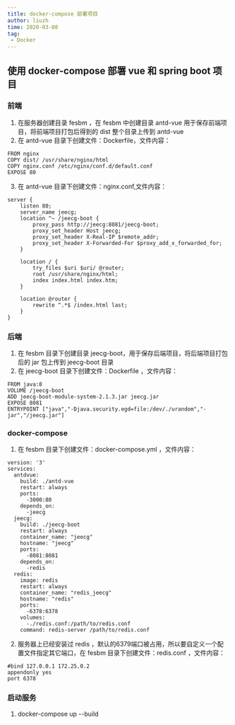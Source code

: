 ```yaml
---
title: docker-compose 部署项目
author: liuzh
time: 2020-03-08
tag: 
 - Docker
---
```


## 使用 docker-compose 部署 vue 和 spring boot 项目

### 前端

1. 在服务器创建目录 fesbm ，在 fesbm 中创建目录 antd-vue 用于保存前端项目，将前端项目打包后得到的 dist 整个目录上传到 antd-vue
2. 在 antd-vue 目录下创建文件：Dockerfile，文件内容：
```
FROM nginx
COPY dist/ /usr/share/nginx/html
COPY nginx.conf /etc/nginx/conf.d/default.conf
EXPOSE 80
```
3. 在 antd-vue 目录下创建文件：nginx.conf,文件内容：
```
server {
    listen 80;
    server_name jeecg;
    location ^~ /jeecg-boot {
        proxy_pass http://jeecg:8081/jeecg-boot;
        proxy_set_header Host jeecg;
        proxy_set_header X-Real-IP $remote_addr;
        proxy_set_header X-Forwarded-For $proxy_add_x_forwarded_for;
    }
    
    location / {
        try_files $uri $uri/ @router;
        root /usr/share/nginx/html;
        index index.html index.htm;
    }

    location @router {
        rewrite ^.*$ /index.html last;
    }
}
```

### 后端

1. 在 fesbm 目录下创建目录 jeecg-boot，用于保存后端项目，将后端项目打包后的 jar 包上传到 jeecg-boot 目录
2. 在 jeecg-boot 目录下创建文件：Dockerfile ，文件内容：
```
FROM java:8
VOLUME /jeecg-boot
ADD jeecg-boot-module-system-2.1.3.jar jeecg.jar
EXPOSE 8081
ENTRYPOINT ["java","-Djava.security.egd=file:/dev/./urandom","-jar","/jeecg.jar"]
```  

### docker-compose

1. 在 fesbm 目录下创建文件：docker-compose.yml ，文件内容：
```
version: '3'
services: 
  antdvue:
    build: ./antd-vue
    restart: always
    ports: 
      -3000:80
    depends_on: 
      -jeecg
  jeecg:
    build: ./jeecg-boot
    restart: always
    container_name: "jeecg"
    hostname: "jeecg"
    ports:
      -8081:8081
    depends_on: 
      -redis
  redis: 
    image: redis
    restart: always
    container_name: "redis_jeecg"
    hostname: "redis"
    ports: 
      -6378:6378
    volumes: 
      -./redis.conf:/path/to/redis.conf
    command: redis-server /path/to/redis.conf
```
2. 服务器上已经安装过 redis ，默认的6379端口被占用，所以要自定义一个配置文件指定其它端口，在 fesbm 目录下创建文件：redis.conf ，文件内容：
```
#bind 127.0.0.1 172.25.0.2
appendonly yes
port 6378
```  

### 启动服务

1. docker-compose up --build